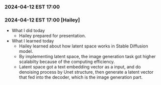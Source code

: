 ### 2024-04-12 EST 17:00 




### 2024-04-12 EST 17:00  [Hailey]
- What I did today
  * Hailey prepared for presentation. 
- What I learned today
  * Hailey learned about how latent space works in Stable Diffusion model.
  * By implementing latent space, the image generation task got higher scalabilty because of the computing efficiency.
  * Latent space got a text embedding vector as a input, and do denoising process by Unet structure, then generate a latent vector that fed into the decoder, which is the image generation part.